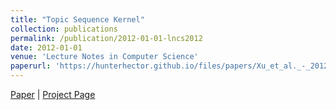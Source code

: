 ```yaml
---
title: "Topic Sequence Kernel"
collection: publications
permalink: /publication/2012-01-01-lncs2012
date: 2012-01-01
venue: 'Lecture Notes in Computer Science'
paperurl: 'https://hunterhector.github.io/files/papers/Xu_et_al._-_2012_-_Lecture_Notes_in_Computer_Science.pdf'
---
```

[Paper](https://hunterhector.github.io/files/papers/Xu_et_al._-_2012_-_Lecture_Notes_in_Computer_Science.pdf) \| [Project Page](#) 
